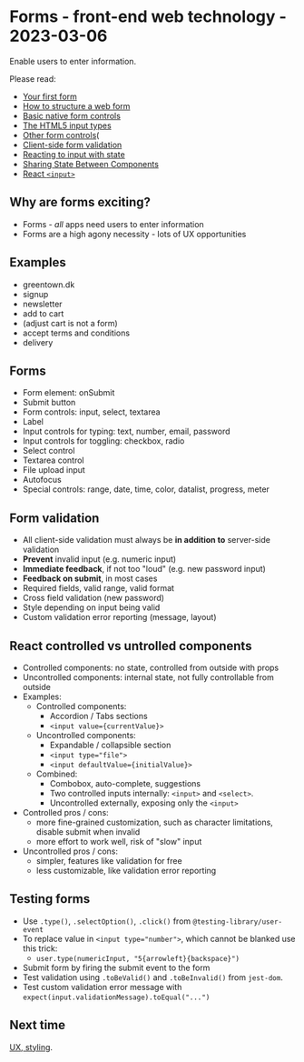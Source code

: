 # Forms - front-end web technology - 2023-03-06

Enable users to enter information.

Please read:

- [Your first form](https://developer.mozilla.org/en-US/docs/Learn/Forms/Your_first_form)
- [How to structure a web form](https://developer.mozilla.org/en-US/docs/Learn/Forms/How_to_structure_a_web_form)
- [Basic native form controls](https://developer.mozilla.org/en-US/docs/Learn/Forms/Basic_native_form_controls)
- [The HTML5 input types](https://developer.mozilla.org/en-US/docs/Learn/Forms/HTML5_input_types)
- [Other form controls](https://developer.mozilla.org/en-US/docs/Learn/Forms/Other_form_controls)(
- [Client-side form validation](https://developer.mozilla.org/en-US/docs/Learn/Forms/Form_validation)
- [Reacting to input with state](https://beta.reactjs.org/learn/reacting-to-input-with-state)
- [Sharing State Between Components](https://beta.reactjs.org/learn/sharing-state-between-components)
- [React `<input>`](https://beta.reactjs.org/reference/react-dom/components/input)

## Why are forms exciting?

- Forms - _all_ apps need users to enter information
- Forms are a high agony necessity - lots of UX opportunities

## Examples

- greentown.dk
- signup
- newsletter
- add to cart
- (adjust cart is not a form)
- accept terms and conditions
- delivery

## Forms

- Form element: onSubmit
- Submit button
- Form controls: input, select, textarea
- Label
- Input controls for typing: text, number, email, password
- Input controls for toggling: checkbox, radio
- Select control
- Textarea control
- File upload input
- Autofocus
- Special controls: range, date, time, color, datalist, progress, meter

## Form validation

- All client-side validation must always be **in addition to** server-side validation
- **Prevent** invalid input (e.g. numeric input)
- **Immediate feedback**, if not too "loud" (e.g. new password input)
- **Feedback on submit**, in most cases
- Required fields, valid range, valid format
- Cross field validation (new password)
- Style depending on input being valid
- Custom validation error reporting (message, layout)

## React controlled vs untrolled components

- Controlled components: no state, controlled from outside with props
- Uncontrolled components: internal state, not fully controllable from outside
- Examples:
  - Controlled components:
    - Accordion / Tabs sections
    - `<input value={currentValue}>`
  - Uncontrolled components:
    - Expandable / collapsible section
    - `<input type="file">`
    - `<input defaultValue={initialValue}>`
  - Combined:
    - Combobox, auto-complete, suggestions
    - Two controlled inputs internally: `<input>` and `<select>`.
    - Uncontrolled externally, exposing only the `<input>`
- Controlled pros / cons:
  - more fine-grained customization, such as character limitations, disable submit when invalid
  - more effort to work well, risk of "slow" input
- Uncontrolled pros / cons:
  - simpler, features like validation for free
  - less customizable, like validation error reporting

## Testing forms

- Use `.type()`, `.selectOption()`, `.click()` from `@testing-library/user-event`
- To replace value in `<input type="number">`, which cannot be blanked use this trick:
  - `user.type(numericInput, "5{arrowleft}{backspace}")`
- Submit form by firing the submit event to the form
- Test validation using `.toBeValid()` and `.toBeInvalid()` from `jest-dom`.
- Test custom validation error message with `expect(input.validationMessage).toEqual("...")`

## Next time

[UX, styling](../07-ux-styling/).
